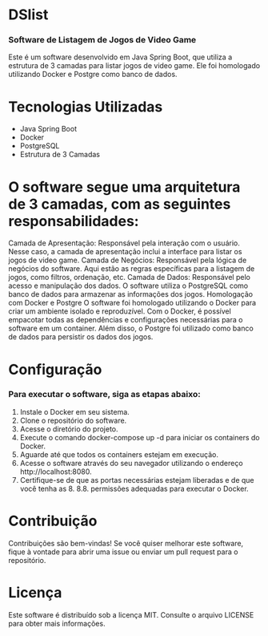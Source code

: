 # DSlist
### Software de Listagem de Jogos de Video Game
Este é um software desenvolvido em Java Spring Boot, que utiliza a estrutura de 3 camadas para listar jogos de video game. Ele foi homologado utilizando Docker e Postgre como banco de dados.

# Tecnologias Utilizadas
- Java Spring Boot
- Docker
- PostgreSQL
- Estrutura de 3 Camadas
# O software segue uma arquitetura de 3 camadas, com as seguintes responsabilidades:

Camada de Apresentação: Responsável pela interação com o usuário. Nesse caso, a camada de apresentação inclui a interface para listar os jogos de video game.
Camada de Negócios: Responsável pela lógica de negócios do software. Aqui estão as regras específicas para a listagem de jogos, como filtros, ordenação, etc.
Camada de Dados: Responsável pelo acesso e manipulação dos dados. O software utiliza o PostgreSQL como banco de dados para armazenar as informações dos jogos.
Homologação com Docker e Postgre
O software foi homologado utilizando o Docker para criar um ambiente isolado e reproduzível. Com o Docker, é possível empacotar todas as dependências e configurações necessárias para o software em um container. Além disso, o Postgre foi utilizado como banco de dados para persistir os dados dos jogos.

# Configuração
### Para executar o software, siga as etapas abaixo:

1. Instale o Docker em seu sistema.
2. Clone o repositório do software.
3. Acesse o diretório do projeto.
4. Execute o comando docker-compose up -d para iniciar os containers do Docker.
5. Aguarde até que todos os containers estejam em execução.
6. Acesse o software através do seu navegador utilizando o endereço http://localhost:8080.
7. Certifique-se de que as portas necessárias estejam liberadas e de que você tenha as 8. 8.8. permissões adequadas para executar o Docker.

# Contribuição
Contribuições são bem-vindas! Se você quiser melhorar este software, fique à vontade para abrir uma issue ou enviar um pull request para o repositório.

# Licença
Este software é distribuído sob a licença MIT. Consulte o arquivo LICENSE para obter mais informações.
